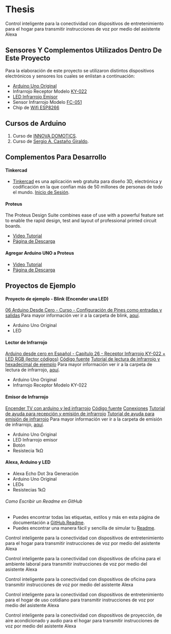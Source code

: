 # Thesis
Control inteligente para la conectividad con dispositivos de entretenimiento para el hogar para transmitir instrucciones de voz por medio del asistente Alexa

## Sensores Y Complementos Utilizados Dentro De Este Proyecto
Para la elaboración de este proyecto se utilizaron distintos dispositivos electrónicos y sensores los cuales se enlistan a continuación:

- [Arduino Uno Original](https://uelectronics.com/producto/arduino-ethernet-shield-w-5100/)
- Infrarrojo Receptor Modelo [KY-022](https://uelectronics.com/producto/sensor-receptor-infrarrojo-ir-modulo-ky-022/)
- [LED Infrarrojo Emisor](https://www.amazon.com/-/es/Adafruit-Ultrabrillante-IR-LED-25-unidades/dp/B00ULB0U44/ref=sr_1_3?__mk_es_US=%C3%85M%C3%85%C5%BD%C3%95%C3%91&crid=1JVWEFI95R13B&keywords=infrared+led&qid=1664252947&sprefix=led+infrared%2Caps%2C117&sr=8-3&language=en_US)
- Sensor Infrarrojo Modelo [FC-051](https://uelectronics.com/producto/fc-51-sensor-de-obstaculos-reflectivo-infrarojo/#:~:text=El%20M%C3%B3dulo%20Sensor%20De%20Obst%C3%A1culos%20Reflectivo%20Infrarrojo%20FC%2D51%20es,obst%C3%A1culo%20en%20la%20parte%20frontal)
- Chip de [Wifi ESP8266](https://uelectronics.com/producto/esp-01s-modulo-wifi-esp8266/)



## Cursos de Arduino
1. Curso de [INNOVA DOMOTICS](https://www.youtube.com/watch?v=2eBXHU99B0s&list=PLZHVfZzF2DYJeLXXxz6YtpBj4u7FoGPWN&index=1).
2. Curso de [Sergio A. Castaño Giraldo](https://www.youtube.com/watch?v=RxIgT5uhSxw&list=PLF-qcfymUY4W3NrcHpmm5ersLcLYIOic3&index=3&t=1s).


## Complementos Para Desarrollo
#### Tinkercad
* [Tinkercad](https://www.tinkercad.com/) es una aplicación web gratuita para diseño 3D, electrónica y codificación en la que confían más de 50 millones de personas de todo el mundo. [Inicio de Sesión](https://www.tinkercad.com/things/fmD3PguIeIU-incredible-trug/editel).


#### Proteus
The Proteus Design Suite combines ease of use with a powerful feature set to enable the rapid design, test and layout of professional printed circuit boards.

* [Video Tutorial](https://www.youtube.com/watch?v=PdKL0D908WQ)
* [Página de Descarga](https://getintopc.com/softwares/electronics/proteus-8-6-professional-free-download/)


#### Agregar Arduino UNO a Proteus
* [Video Tutorial](https://www.youtube.com/watch?v=FpnbEE2_Dio)
* [Página de Descarga](https://controlautomaticoeducacion.com/arduino/)



## Proyectos de Ejemplo
#### Proyecto de ejemplo - Blink (Encender una LED)
[06 Arduino Desde Cero - Curso - Configuración de Pines como entradas y salidas](https://www.youtube.com/watch?v=RJmtwHeP0Ko&list=PLZHVfZzF2DYJeLXXxz6YtpBj4u7FoGPWN&index=5)
Para mayor información ver ir a la carpeta de blink, [aquí](https://github.com/jpbalanIT/thesis/blob/main/thesis/arduino/projects/1-blink/code.c).
- Arduino Uno Original
- LED

#### Lector de Infrarrojo
[Arduino desde cero en Español - Capítulo 26 - Receptor Infrarrojo KY-022 + LED RGB (lector códigos)](https://www.youtube.com/watch?v=gPmsGyOuowI)
[Código fuente](https://github.com/bitwiseAr/Curso-Arduino-desde-cero/blob/master/Capitulo26/Capitulo26-Programa1.txt)
[Tutorial de lectura de infrarrojo y hexadecimal de ejemplo](https://naylampmechatronics.com/blog/36_tutorial-arduino-y-control-remoto-infrarrojo.html)
Para mayor información ver ir a la carpeta de lectura de infrarrojo, [aquí](https://github.com/jpbalanIT/thesis/blob/main/thesis/arduino/projects/2-receptor-infrarrojo/code.c).
- Arduino Uno Original
- Infrarrojo Receptor Modelo KY-022

#### Emisor de Infrarrojo
[Encender TV con arduino y led infrarrojo](https://www.youtube.com/watch?v=SV6HtHokyd8)
[Código fuente](https://github.com/srochar/Blog/blob/master/content/2014-04-30-Control-universal-con-arduino.-Utilizando-un-emisor-y-receptor-infrarrojo.md)
[Conexiones](https://github.com/srochar/Blog/blob/master/content/imagenes/Control-universal-con-arduino.-Utilizando-un-emisor-y-recpetor-infrarrojo/led_emisor_conexion.png)
[Tutorial de ayuda para recepción y emisión de infrarrojo](https://www.diarioelectronicohoy.com/blog/control-remoto-ir)
[Tutorial de ayuda para emisión de infrarrojo](https://robots-argentina.com.ar/didactica/modulo-transmisor-de-infrarrojo-ky-005-kit-de-sensores-keyes-5/)
Para mayor información ver ir a la carpeta de emisión de infrarrojo, [aquí](https://github.com/jpbalanIT/thesis/blob/main/thesis/arduino/projects/3-emisor-infrarrojo/code.c).
- Arduino Uno Original
- LED Infrarrojo emisor
- Botón
- Resistecia 1kΩ

#### Alexa, Arduino y LED

- Alexa Echo Dot 3ra Generación
- Arduino Uno Original
- LEDs
- Resistecias 1kΩ

###### Como Escribir un Readme en GitHub
* Puedes encontrar todas las etiquetas, estilos y más en esta página de documentación a [GitHub.Readme](https://docs.github.com/es/get-started/writing-on-github/getting-started-with-writing-and-formatting-on-github/basic-writing-and-formatting-syntax#styling-text).
* Puedes encontrar una manera fácil y sencilla de simular tu [Readme](https://pandao.github.io/editor.md/en.html).

Control inteligente para la conectividad con dispositivos de entretenimiento para el hogar para transmitir instrucciones de voz por medio del asistente Alexa

Control inteligente para la conectividad con dispositivos de oficina para el ambiente laboral para transmitir instrucciones de voz por medio del asistente Alexa

Control inteligente para la conectividad con dispositivos de oficina para transmitir instrucciones de voz por medio del asistente Alexa

Control inteligente para la conectividad con dispositivos de entretenimiento para el hogar de uso cotidiano para transmitir instrucciones de voz por medio del asistente Alexa

Control inteligente para la conectividad con dispositivos de proyección, de aire acondicionado y audio para el hogar para transmitir instrucciones de voz por medio del asistente Alexa